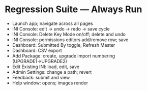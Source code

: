 # Regression Suite — Always Run

- Launch app; navigate across all pages
- INI Console: edit → undo → redo → save cycle
- INI Console: Delete Key Mode on/off; delete and undo
- INI Console: permissions editors add/remove row; save
- Dashboard: Submitted By toggle; Refresh Master
- Dashboard: CSV export
- Add Package: create, upgrade import numbering (UPGRADE1→UPGRADE2)
- Edit Existing INI: load, edit, save
- Admin Settings: change a path; revert
- Feedback: submit and view
- Help window: opens; images render

